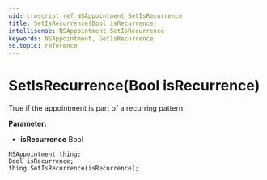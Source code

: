 ```yaml
---
uid: crmscript_ref_NSAppointment_SetIsRecurrence
title: SetIsRecurrence(Bool isRecurrence)
intellisense: NSAppointment.SetIsRecurrence
keywords: NSAppointment, GetIsRecurrence
so.topic: reference
---
```


# SetIsRecurrence(Bool isRecurrence)

True if the appointment is part of a recurring pattern.

**Parameter:** 
 - **isRecurrence** Bool

```crmscript
NSAppointment thing;
Bool isRecurrence;
thing.SetIsRecurrence(isRecurrence);
```

